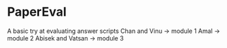 # PaperEval
A basic try at evaluating answer scripts
Chan and Vinu -> module 1
Amal -> module 2
Abisek and Vatsan -> module 3
